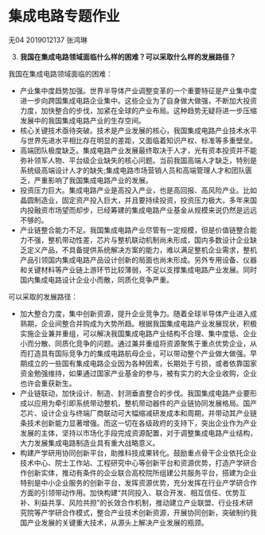 # 集成电路专题作业

无04  2019012137  张鸿琳

3. **我国在集成电路领域面临什么样的困难？可以采取什么样的发展路径？**

我国在集成电路领域面临的困难：

- 产业集中度趋势加强。世界半导体产业调整变革的一个重要特征是产业集中度进一步向跨国集成电路企业集中。这些企业为了自身做大做强，不断加大投资力度，加快整合的步伐，加紧在全球的产业布局。这种趋势无疑将进一步压缩发展中的我国集成电路产业的生存空间。
- 核心关键技术亟待突破。技术是产业发展的核心，我国集成电路产业技术水平与世界先进水平相比存在明显的差距，又面临着知识产权、标准等多重壁垒。
- 高端团队极度缺乏。集成电路产业发展最终取决于人才，光有资本投资并不能弥补领军人物、平台级企业缺失的核心问题。当前我国高端人才缺乏，特别是系统级高端设计人才的缺失;集成电路市场营销人员和高端管理人才和团队匮乏，严重影响了我国集成电路产业的发展。
- 投资压力巨大。集成电路产业是高投入产业，也是高回报、高风险产业。比如晶圆制造业，固定资产投入巨大，并且要持续投资，投资压力极大，多年来国内投融资市场望而却步，已经筹建的集成电路产业基金从规模来说仍然是远远不够的。
- 产业链整合能力不足。我国集成电路产业尽管有一定规模，但是价值链整合能力不强，整机带动性差，芯片与整机联动机制尚未形成，国内多数设计企业缺乏定义产品，不具备提供系统解决方案的能力，难以满足整机企业需求，整机产品引领国内集成电路产品设计创新的局面也尚未形成。另外专用设备、仪器和关键材料等产业链上游环节比较薄弱，不足以支撑集成电路产业发展。同时国内集成电路设计企业小而散，同质化竞争严重。



可以采取的发展路径：

- 加大整合力度，集中创新资源，提升企业竞争力。随着全球半导体产业进入成熟期，企业间整合并购成为大势所趋。根据我国集成电路产业发展现状，积极实施企业兼并重组，可以解决我国集成电路产业结构不合理、集中度低、企业小而分散、同质化竞争的问题。通过兼并重组将资源聚焦于重点优势企业，从而打造具有国际竞争力的集成电路航母企业，可以带动整个产业做大做强。早期成立的一些国有集成电路企业因为各种因素，长期处于亏损，或者依靠国家资金勉强维持，如果通过国家产业基金的参与，被有实力的大企业收购，企业也许会重获新生。
- 产业链联动，加快设计、制造、封测垂直整合的步伐。我国集成电路产业要形成以应用为牵引即系统带动整机，整机带动器件的产业链协同发展格局。国产芯片、设计企业与终端厂商联动可大幅缩减研发成本和周期，并带动其产业链条技术创新能力显著增强。而这一切在各级政府的支持下，突出企业作为产业发展的主体，坚持以市场化手段完成资源配置，对于调整集成电路产业结构，大力发展集成电路制造业具有重大战略意义。
- 构建产学研用协同创新平台，助推科技成果转化。鼓励重点骨干企业依托企业技术中心、院士工作站、工程研究中心等创新平台和资源优势，打造产学研合作创新实体，推动有条件的企业联合高校院所组建公共服务平台，搭建为企业特别是中小企业服务的创新平台，发挥资源优势，充分发挥在行业产学研合作方面的引领带动作用。加快构建“共同投入、联合开发、相互信任、优势互补、利益共享、风险共担”的长效合作机制，推动建立产业联盟、行业技术研究院等产学研合作模式，整合产业技术创新资源，开展协同创新，突破制约我国产业发展的关键重大技术，从源头上解决产业发展的瓶颈。